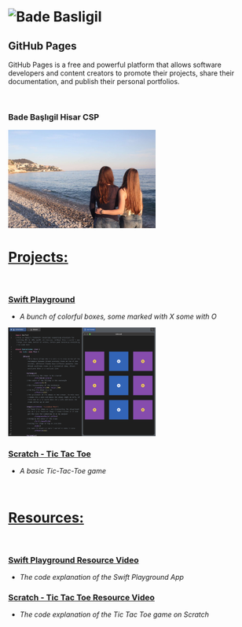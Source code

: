 # **![Bade Basligil]()**

## **GitHub Pages**

GitHub Pages is a free and powerful platform that allows software developers and content creators to promote their projects, share their documentation, and publish their personal portfolios.

<br>

### **Bade Başlıgil Hisar CSP**

<img src="IMG_7788.JPG" width="300">

<br>

# **[Projects:](https://github.com/badebasligil/badebasligil/tree/main/Project)**

<br>

### [Swift Playground](https://github.com/badebasligil/badebasligil/tree/main/Project/Swift_Playground)

- *A bunch of colorful boxes, some marked with X some with O*

 <img src="Screenshot 2025-09-03 at 02.31.48.png" width="300"> 

### [Scratch - Tic Tac Toe](https://github.com/badebasligil/badebasligil/tree/main/Project/Block_Coding)

- *A basic Tic-Tac-Toe game*

<br>

# **[Resources:](https://github.com/badebasligil/badebasligil/tree/main/Project_Resources)**

<br>

### [Swift Playground Resource Video](https://drive.google.com/file/d/1fKbusgMSCQm82QclSc_Hecvr0bXzQfBO/view?usp=sharing)

- *The code explanation of the Swift Playground App*

### [Scratch - Tic Tac Toe Resource Video](https://drive.google.com/file/d/1CEy_EP-PKZ3izzmzI5ci3GFjmPP3zyaU/view?usp=sharing)

- *The code explanation of the Tic Tac Toe game on Scratch*
